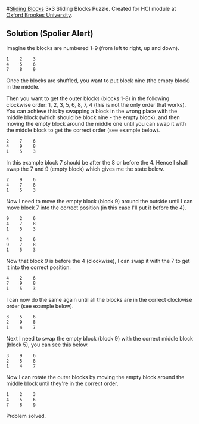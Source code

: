 #[Sliding Blocks](http://ryansmith94.github.io/SlidingBlocks)
3x3 Sliding Blocks Puzzle. Created for HCI module at [Oxford Brookes University](brookes.ac.uk).

## Solution (Spolier Alert)
Imagine the blocks are numbered 1-9 (from left to right, up and down).

```
1    2    3
4    5    6
7    8    9
```

Once the blocks are shuffled, you want to put block nine (the empty block) in the middle.

Then you want to get the outer blocks (blocks 1-8) in the following clockwise order: 1, 2, 3, 5, 6, 8, 7, 4 (this is not the only order that works). You can achieve this by swapping a block in the wrong place with the middle block (which should be block nine - the empty block), and then moving the empty block around the middle one until you can swap it with the middle block to get the correct order (see example below).

```
2    7    6
4    9    8
1    5    3
```
In this example block 7 should be after the 8 or before the 4. Hence I shall swap the 7 and 9 (empty block) which gives me the state below.

```
2    9    6
4    7    8
1    5    3
```
Now I need to move the empty block (block 9) around the outside until I can move block 7 into the correct position (in this case I'll put it before the 4).

```
9    2    6
4    7    8
1    5    3
```

```
4    2    6
9    7    8
1    5    3
```
Now that block 9 is before the 4 (clockwise), I can swap it with the 7 to get it into the correct position.

```
4    2    6
7    9    8
1    5    3
```
I can now do the same again until all the blocks are in the correct clockwise order (see example below).

```
3    5    6
2    9    8
1    4    7
```
Next I need to swap the empty block (block 9) with the correct middle block (block 5), you can see this below.

```
3    9    6
2    5    8
1    4    7
```
Now I can rotate the outer blocks by moving the empty block around the middle block until they're in the correct order.

```
1    2    3
4    5    6
7    8    9
```
Problem solved.

